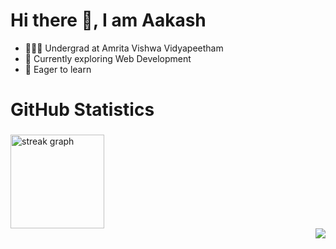 <h1>Hi there 👋, I am Aakash</h1>
<ul>
  <li>👨🏻‍🎓 Undergrad at Amrita Vishwa Vidyapeetham
  <li>🔭 Currently exploring Web Development</li>
  <li>🎯 Eager to learn </li></li>
</ul>

<h1 align="left">GitHub Statistics</h1>

###

<div align= "left">
  <img src="https://streak-stats.demolab.com?user=Aakashchoudhary24 &locale=en&mode=daily&theme=radical&hide_border=false&border_radius=5" height="150" alt="streak graph"  />
</div>
<div align = "right">
  <img src="https://github-readme-stats.vercel.app/api/top-langs? alt = 'most used languages' username=Aakashchoudhary24&amp;locale=en&amp;hide_title=false&amp;layout=compact&amp;card_width=320&amp;langs_count=5&amp;theme=radical&amp;hide_border=false" style="max-width: 100%;">
</div>
